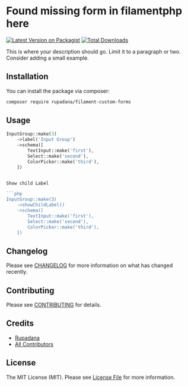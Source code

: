 # Found missing form in filamentphp here

[![Latest Version on Packagist](https://img.shields.io/packagist/v/rupadana/filament-custom-forms.svg?style=flat-square)](https://packagist.org/packages/rupadana/filament-custom-forms)
[![Total Downloads](https://img.shields.io/packagist/dt/rupadana/filament-custom-forms.svg?style=flat-square)](https://packagist.org/packages/rupadana/filament-custom-forms)



This is where your description should go. Limit it to a paragraph or two. Consider adding a small example.

## Installation

You can install the package via composer:

```bash
composer require rupadana/filament-custom-forms
```

## Usage

```php
InputGroup::make(3)
    ->label('Input Group')
    ->schema([
        TextInput::make('first'),
        Select::make('second'),
        ColorPicker::make('third'),
    ])


Show child Label

```php
InputGroup::make(3)
    ->showChildLabel()
    ->schema([
        TextInput::make('first'),
        Select::make('second'),
        ColorPicker::make('third'),
    ])
```

## Changelog

Please see [CHANGELOG](CHANGELOG.md) for more information on what has changed recently.

## Contributing

Please see [CONTRIBUTING](.github/CONTRIBUTING.md) for details.

## Credits

- [Rupadana](https://github.com/rupadana)
- [All Contributors](../../contributors)
  
## License

The MIT License (MIT). Please see [License File](LICENSE.md) for more information.
